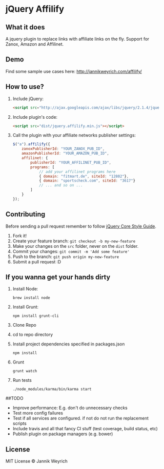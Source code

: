 # jQuery Affilify

## What it does

A jquery plugin to replace links with affiliate links on the fly. Support for Zanox, Amazon and Affilinet.


## Demo

Find some sample use cases here: http://jannikweyrich.com/affilify/


## How to use?

1. Include jQuery:

	```html
	<script src="http://ajax.googleapis.com/ajax/libs/jquery/2.1.4/jquery.min.js"></script>
	```

2. Include plugin's code:

	```html
	<script src="dist/jquery.affilify.min.js"></script>
	```

3. Call the plugin with your affiliate networks publisher settings:

	```javascript
	$("a").affilify({
	    zanoxPublisherId: "YOUR_ZANOX_PUB_ID",
	    amazonPublisherId: "YOUR_AMAZON_PUB_ID",
        affilinet: {
            publisherId: "YOUR_AFFILINET_PUB_ID",
            programs: [
            	// add your affilinet programs here
                { domain: "fitmart.de", siteId: "12802"},  
                { domain: "sportscheck.com", siteId: "3617"}
                // ... and so on ...
            ]
        } 
	});
	```

## Contributing

Before sending a pull request remember to follow [jQuery Core Style Guide](http://contribute.jquery.org/style-guide/js/).

1. Fork it!
2. Create your feature branch: `git checkout -b my-new-feature`
3. Make your changes on the `src` folder, never on the `dist` folder.
4. Commit your changes: `git commit -m 'Add some feature'`
5. Push to the branch: `git push origin my-new-feature`
6. Submit a pull request :D


## If you wanna get your hands dirty

1. Install Node:

	```
	brew install node
	```

2. Install Grunt:

	```
	npm install grunt-cli
	```

3. Clone Repo

3. cd to repo directory
	
4. Install project dependencies specified in packages.json

    ```
    npm install
    ```

5. Grunt

    ```
    grunt watch
    ```

6. Run tests
    ```
    ./node_modules/karma/bin/karma start
    ```

##TODO

* Improve performance: E.g. don't do unnecessary checks
* Test more config failures
* Test if all services are configured. if not do not run the replacement scripts
* Include travis and all that fancy CI stuff (test coverage, build status, etc)
* Publish plugin on package managers (e.g. bower)

## License

MIT License © Jannik Weyrich
